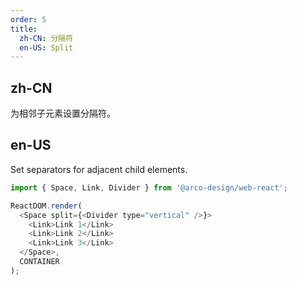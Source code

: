 ```yaml
---
order: 5
title:
  zh-CN: 分隔符
  en-US: Split
---
```


## zh-CN

为相邻子元素设置分隔符。

## en-US

Set separators for adjacent child elements.

```js
import { Space, Link, Divider } from '@arco-design/web-react';

ReactDOM.render(
  <Space split={<Divider type="vertical" />}>
    <Link>Link 1</Link>
    <Link>Link 2</Link>
    <Link>Link 3</Link>
  </Space>,
  CONTAINER
);
```

